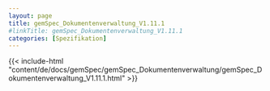 ```yaml
---
layout: page
title: gemSpec_Dokumentenverwaltung_V1.11.1
#linkTitle: gemSpec_Dokumentenverwaltung_V1.11.1
categories: [Spezifikation]
---
```

{{< include-html "content/de/docs/gemSpec/gemSpec_Dokumentenverwaltung/gemSpec_Dokumentenverwaltung_V1.11.1.html" >}}